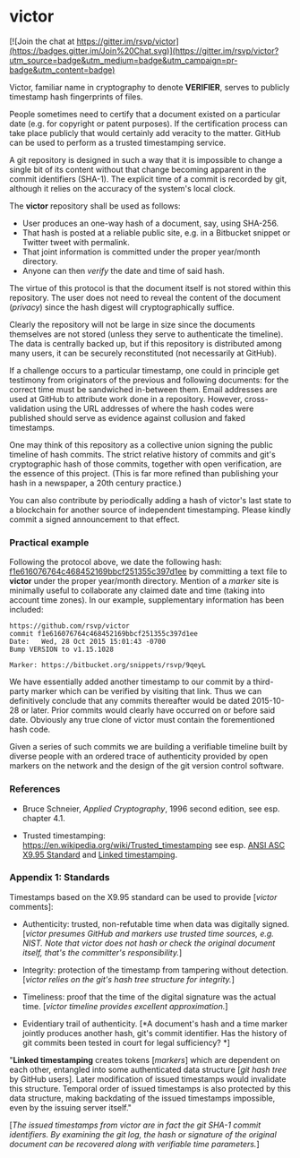# victor

[![Join the chat at https://gitter.im/rsvp/victor](https://badges.gitter.im/Join%20Chat.svg)](https://gitter.im/rsvp/victor?utm_source=badge&utm_medium=badge&utm_campaign=pr-badge&utm_content=badge)

Victor, familiar name in cryptography to denote **VERIFIER**, 
serves to publicly timestamp hash fingerprints of files. 

People sometimes need to certify that a document existed on a 
particular date (e.g. for copyright or patent purposes). 
If the certification process can take place publicly 
that would certainly add veracity to the matter. 
GitHub can be used to perform as a trusted timestamping service. 

A git repository is designed in such a way that it is 
impossible to change a single bit of its content without 
that change becoming apparent in the commit identifiers 
(SHA-1). The explicit time of a commit is recorded by git, 
although it relies on the accuracy of the system's local clock. 

The **victor** repository shall be used as follows:

- User produces an one-way hash of a document, say, using SHA-256.
- That hash is posted at a reliable public site, 
  e.g. in a Bitbucket snippet or Twitter tweet with permalink.
- That joint information is committed under the proper year/month directory.
- Anyone can then *verify* the date and time of said hash. 

The virtue of this protocol is that the document itself 
is not stored within this repository. The user does not 
need to reveal the content of the document (*privacy*) 
since the hash digest will cryptographically suffice. 

Clearly the repository will not be large in size 
since the documents themselves are not stored 
(unless they serve to authenticate the timeline). 
The data is centrally backed up, but if this repository is 
distributed among many users, it can be securely reconstituted 
(not necessarily at GitHub). 

If a challenge occurs to a particular timestamp, one could 
in principle get testimony from originators of the previous and 
following documents: for the correct time must be sandwiched 
in-between them. Email addresses are used at GitHub to attribute 
work done in a repository. However, cross-validation 
using the URL addresses of where the hash codes were published 
should serve as evidence against collusion and faked timestamps. 

One may think of this repository as a collective union 
signing the public timeline of hash commits. 
The strict relative history of commits and git's cryptographic 
hash of those commits, together with open verification, 
are the essence of this project.
(This is far more refined than publishing your hash 
in a newspaper, a 20th century practice.)  

You can also contribute by periodically adding a hash of 
victor's last state to a blockchain for another source of 
independent timestamping. 
Please kindly commit a signed announcement to that effect. 


### Practical example

Following the protocol above, we date the following hash: 
[f1e616076764c468452169bbcf251355c397d1ee](https://github.com/rsvp/victor/blob/master/2015/10/2015-10-28-marker.txt) 
by committing a text file to **victor** under 
the proper year/month directory. 
Mention of a *marker* site is minimally useful to collaborate 
any claimed date and time (taking into account time zones). 
In our example, supplementary information has been included:

```
https://github.com/rsvp/victor
commit f1e616076764c468452169bbcf251355c397d1ee
Date:   Wed, 28 Oct 2015 15:01:43 -0700
Bump VERSION to v1.15.1028

Marker: https://bitbucket.org/snippets/rsvp/9qeyL
```

We have essentially added another timestamp to our commit by a 
third-party marker which can be verified by visiting that link. 
Thus we can definitively conclude that any commits thereafter 
would be dated 2015-10-28 or later. 
Prior commits would clearly have occurred on or before said date. 
Obviously any true clone of victor must contain 
the forementioned hash code. 

Given a series of such commits we are building a verifiable 
timeline built by diverse people with an ordered trace of 
authenticity provided by open markers on the network and 
the design of the git version control software. 


### References

- Bruce Schneier, *Applied Cryptography*, 1996 second edition, see esp. chapter 4.1.

- Trusted timestamping: https://en.wikipedia.org/wiki/Trusted_timestamping 
  see esp. [ANSI ASC X9.95 Standard](https://en.wikipedia.org/wiki/ANSI_ASC_X9.95_Standard) 
  and [Linked timestamping](https://en.wikipedia.org/wiki/Linked_timestamping). 


### Appendix 1: Standards

Timestamps based on the X9.95 standard can be used to provide [*victor* comments]:

- Authenticity: trusted, non-refutable time when data was digitally signed. 
  [*victor presumes GitHub and markers use trusted time sources, e.g. NIST. 
  Note that victor does not hash or check the original document itself, 
  that's the committer's responsibility.*] 

- Integrity: protection of the timestamp from tampering without detection. 
  [*victor relies on the git's hash tree structure for integrity.*]

- Timeliness: proof that the time of the digital signature was the actual time. 
  [*victor timeline provides excellent approximation.*] 

- Evidentiary trail of authenticity. 
  [*A document's hash and a time marker jointly produces another hash, 
  git's commit identifier. Has the history of git commits been tested 
  in court for legal sufficiency? *] 

"**Linked timestamping** creates tokens [*markers*] 
which are dependent on each other, entangled into some 
authenticated data structure [*git hash tree* by GitHub users]. 
Later modification of issued timestamps would invalidate this structure. 
Temporal order of issued timestamps is also protected by this data structure, 
making backdating of the issued timestamps impossible, 
even by the issuing server itself." 

[*The issued timestamps from victor are in fact the 
git SHA-1 commit identifiers. By examining the git log, 
the hash or signature of the original document can be recovered 
along with verifiable time parameters.*] 

